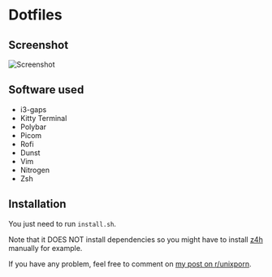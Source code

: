 # Dotfiles

## Screenshot

![Screenshot](https://preview.redd.it/8jeogz6f1lv71.png?width=960&crop=smart&auto=webp&s=0bfe60bea28d1a3501d9211090ddd5b59b7ccf73)

## Software used

- i3-gaps
- Kitty Terminal
- Polybar
- Picom
- Rofi
- Dunst
- Vim
- Nitrogen
- Zsh

## Installation

You just need to run `install.sh`.

Note that it DOES NOT install dependencies so you might have to install [z4h](https://github.com/romkatv/zsh4humans)
manually for example.

If you have any problem, feel free to comment on [my post on r/unixporn](https://www.reddit.com/r/unixporn/comments/qfeqcb/i3gaps_fully_switched_to_linux_after_a_few_years/).
